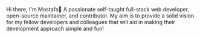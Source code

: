 Hi there, I'm Mostafa👋
A passionate self-taught full-stack web developer, open-source maintainer, and contributor. My aim is to provide a solid vision for my fellow developers and colleagues that will aid in making their development approach simple and fun! 
